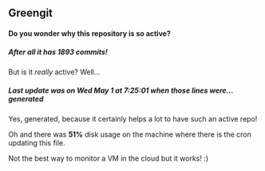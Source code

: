 ## Greengit

#### Do you wonder why this repository is so active?

##### After all it has 1893 commits!

But is it *really* active? Well...

##### Last update was on Wed May 1 at 7:25:01 when those lines were... generated

Yes, generated, because it certainly helps a lot to have such an active repo!

Oh and there was **51%** disk usage on the machine
where there is the cron updating this file.

Not the best way to monitor a VM in the cloud but it works! :)
